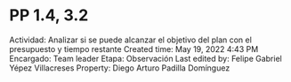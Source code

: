 # PP 1.4, 3.2

Actividad: Analizar si se puede alcanzar el objetivo del plan con el presupuesto y tiempo restante
Created time: May 19, 2022 4:43 PM
Encargado: Team leader
Etapa: Observación
Last edited by: Felipe Gabriel Yépez Villacreses
Property: Diego Arturo Padilla Domínguez